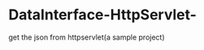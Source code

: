 DataInterface-HttpServlet-
==========================

get the json from httpservlet(a sample project)
